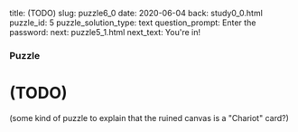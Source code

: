title: (TODO)
slug: puzzle6_0
date: 2020-06-04
back: study0_0.html
puzzle_id: 5
puzzle_solution_type: text
question_prompt: Enter the password:
next: puzzle5_1.html
next_text: You're in!

### Puzzle
# (TODO)

(some kind of puzzle to explain that the ruined canvas is a "Chariot" card?)